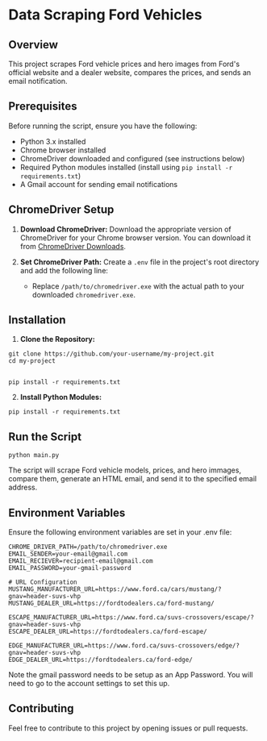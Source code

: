 # Data Scraping Ford Vehicles

## Overview

This project scrapes Ford vehicle prices and hero images from Ford's official website and a dealer website, compares the prices, and sends an email notification.

## Prerequisites

Before running the script, ensure you have the following:

- Python 3.x installed
- Chrome browser installed
- ChromeDriver downloaded and configured (see instructions below)
- Required Python modules installed (install using `pip install -r requirements.txt`)
- A Gmail account for sending email notifications

## ChromeDriver Setup

1. **Download ChromeDriver:**
   Download the appropriate version of ChromeDriver for your Chrome browser version. You can download it from [ChromeDriver Downloads](https://sites.google.com/chromium.org/driver/).

2. **Set ChromeDriver Path:**
   Create a `.env` file in the project's root directory and add the following line:
   - Replace `/path/to/chromedriver.exe` with the actual path to your downloaded `chromedriver.exe`.

## Installation

1. **Clone the Repository:**

```
git clone https://github.com/your-username/my-project.git
cd my-project


pip install -r requirements.txt
```

2. **Install Python Modules:**

```
pip install -r requirements.txt
```

## Run the Script

```
python main.py
```

The script will scrape Ford vehicle models, prices, and hero immages, compare them, generate an HTML email, and send it to the specified email address.

## Environment Variables

Ensure the following environment variables are set in your .env file:

```
CHROME_DRIVER_PATH=/path/to/chromedriver.exe
EMAIL_SENDER=your-email@gmail.com
EMAIL_RECIEVER=recipient-email@gmail.com
EMAIL_PASSWORD=your-gmail-password

# URL Configuration
MUSTANG_MANUFACTURER_URL=https://www.ford.ca/cars/mustang/?gnav=header-suvs-vhp
MUSTANG_DEALER_URL=https://fordtodealers.ca/ford-mustang/

ESCAPE_MANUFACTURER_URL=https://www.ford.ca/suvs-crossovers/escape/?gnav=header-suvs-vhp
ESCAPE_DEALER_URL=https://fordtodealers.ca/ford-escape/

EDGE_MANUFACTURER_URL=https://www.ford.ca/suvs-crossovers/edge/?gnav=header-suvs-vhp
EDGE_DEALER_URL=https://fordtodealers.ca/ford-edge/
```

Note the gmail password needs to be setup as an App Password. You will need to go to the account settings to set this up.

## Contributing

Feel free to contribute to this project by opening issues or pull requests.
